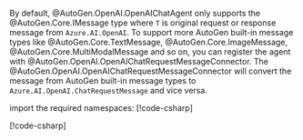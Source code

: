 By default, @AutoGen.OpenAI.OpenAIChatAgent only supports the @AutoGen.Core.IMessage<T> type where `T` is original request or response message from `Azure.AI.OpenAI`. To support more AutoGen built-in message types like @AutoGen.Core.TextMessage, @AutoGen.Core.ImageMessage, @AutoGen.Core.MultiModalMessage and so on, you can register the agent with @AutoGen.OpenAI.OpenAIChatRequestMessageConnector. The @AutoGen.OpenAI.OpenAIChatRequestMessageConnector will convert the message from AutoGen built-in message types to `Azure.AI.OpenAI.ChatRequestMessage` and vice versa.

import the required namespaces:
[!code-csharp[](../../samples/AgentChat/Autogen.Basic.Sample/CodeSnippet/OpenAICodeSnippet.cs?name=using_statement)]

[!code-csharp[](../../samples/AgentChat/Autogen.Basic.Sample/CodeSnippet/OpenAICodeSnippet.cs?name=register_openai_chat_message_connector)]